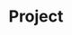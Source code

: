 ---
layout: project
title: Project
excerpt: ATE
permalink: /projects/ATE
name: Aliança para a Transição Energética
type: PRR
img:
status: Active
website: https://www.inesctec.pt/pt/projetos/ate#
description:
partners:
external_collaborations:
financing:
classes: wide
sitemap: false
author_profile: false
header:
  overlay_color: "#000"
  overlay_filter: "0.5"
---